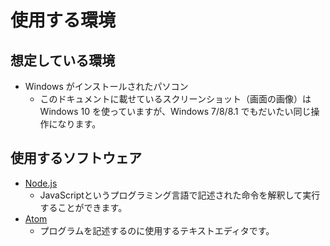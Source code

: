 使用する環境
=============


想定している環境
----------------

- Windows がインストールされたパソコン
    - このドキュメントに載せているスクリーンショット（画面の画像）は Windows 10 を使っていますが、Windows 7/8/8.1 でもだいたい同じ操作になります。


使用するソフトウェア
--------------------

- [Node.js](https://nodejs.org/en/)
    - JavaScriptというプログラミング言語で記述された命令を解釈して実行することができます。
- [Atom](https://atom.io/)
    - プログラムを記述するのに使用するテキストエディタです。

